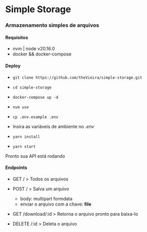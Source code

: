 # Simple Storage

### Armazenamento simples de arquivos

#### Requisitos

- nvm | node v20.16.0
- docker && docker-compose

#### Deploy

- `git clone https://github.com/theVieira/simple-storage.git`

- `cd simple-storage`

- `docker-compose up -d`

- `nvm use`

- `cp .env.example .env`

- Insira as variáveis de ambiente no _.env_

- `yarn install`

- `yarn start`

Pronto sua API está rodando

#### Endpoints

- GET / > Todos os arquivos

- POST / > Salva um arquivo

  - body: multipart formdata
  - enviar o arquivo com a chave: **file**

- GET /download/:id > Retorna o arquivo pronto para baixa-lo

- DELETE /:id > Deleta o arquivo
